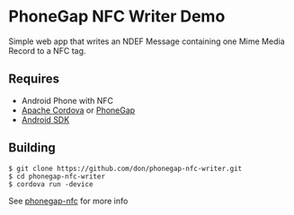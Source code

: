 # PhoneGap NFC Writer Demo

Simple web app that writes an NDEF Message containing one Mime Media Record to a NFC tag. 

## Requires 

* Android Phone with NFC
* [Apache Cordova](https://cordova.apache.org) or [PhoneGap](http://phonegap.com)
* [Android SDK](http://developer.android.com/sdk/index.html)

## Building

    $ git clone https://github.com/don/phonegap-nfc-writer.git
	$ cd phonegap-nfc-writer
	$ cordova run -device

See [phonegap-nfc](https://github.com/chariotsolutions/phonegap-nfc) for more info